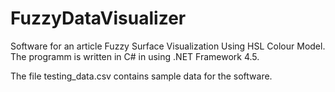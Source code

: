 # FuzzyDataVisualizer

Software for an article Fuzzy Surface Visualization Using HSL Colour Model. The programm is written in C# in using .NET Framework 4.5. 

The file testing_data.csv contains sample data for the software.

